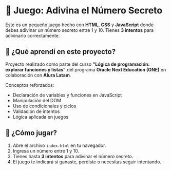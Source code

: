 # 🎯 Juego: Adivina el Número Secreto

Este es un pequeño juego hecho con **HTML**, **CSS** y **JavaScript** donde debes adivinar un número secreto entre 1 y 10. Tienes **3 intentos** para adivinarlo correctamente.

## 🧠 ¿Qué aprendí en este proyecto?

Proyecto realizado como parte del curso **"Lógica de programación: explorar funciones y listas"** del programa **Oracle Next Education (ONE)** en colaboración con **Alura Latam**.

Conceptos reforzados:
- Declaración de variables y funciones en JavaScript
- Manipulación del DOM
- Uso de condicionales y ciclos
- Validación de intentos
- Lógica aplicada en juegos

## 🚀 ¿Cómo jugar?

1. Abre el archivo `index.html` en tu navegador.
2. Ingresa un número entre 1 y 10.
3. Tienes hasta **3 intentos** para adivinar el número secreto.
4. El juego te indicará si ganaste, perdiste o necesitas seguir intentando.
